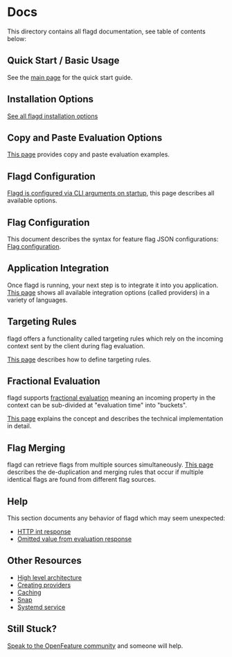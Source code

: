 # Docs

This directory contains all flagd documentation, see table of contents below:

## Quick Start / Basic Usage

See the [main page](../README.md) for the quick start guide.

## Installation Options
[See all flagd installation options](../docs/usage/installation_options.md)

## Copy and Paste Evaluation Options
[This page](../docs/usage/evaluation_examples.md) provides copy and paste evaluation examples.

## Flagd Configuration
[Flagd is configured via CLI arguments on startup](configuration/configuration.md), this page describes all available options.

## Flag Configuration
This document describes the syntax for feature flag JSON configurations: [Flag configuration](configuration/flag_configuration.md).

## Application Integration
Once flagd is running, your next step is to integrate it into you application. [This page](../docs/usage/flagd_providers.md) shows all available integration options (called providers) in a variety of languages.

## Targeting Rules
flagd offers a functionality called targeting rules which rely on the incoming context sent by the client during flag evaluation.

[This page](configuration/reusable_targeting_rules.md) describes how to define targeting rules.

## Fractional Evaluation
flagd supports [fractional evaluation](configuration/fractional_evaluation.md) meaning an incoming property in the context can be sub-divided at "evaluation time" into "buckets".

[This page](configuration/fractional_evaluation.md) explains the concept and describes the technical implementation in detail.

## Flag Merging
flagd can retrieve flags from multiple sources simultaneously. [This page](configuration/flag_configuration_merging.md) describes the de-duplication and merging rules that occur if multiple identical flags are found from different flag sources.

## Help

This section documents any behavior of flagd which may seem unexpected:

- [HTTP int response](./help/http_int_response.md)
- [Omitted value from evaluation response](./help/omitted_value_from_response.md)

## Other Resources

- [High level architecture](./other_resources/high_level_architecture.md)
- [Creating providers](./other_resources/creating_providers.md)
- [Caching](./other_resources/caching.md)
- [Snap](./other_resources/snap.md)
- [Systemd service](./other_resources/systemd_service.md)

## Still Stuck?
[Speak to the OpenFeature community](https://docs.openfeature.dev/community) and someone will help.
